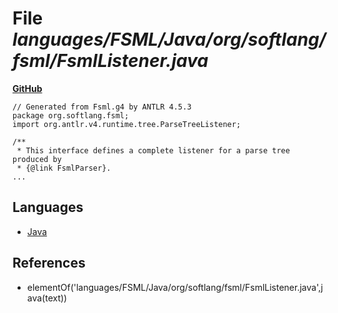 # File _languages/FSML/Java/org/softlang/fsml/FsmlListener.java_
**[GitHub](https://github.com/softlang/yas/blob/master/languages/FSML/Java/org/softlang/fsml/FsmlListener.java)**
```
// Generated from Fsml.g4 by ANTLR 4.5.3
package org.softlang.fsml;
import org.antlr.v4.runtime.tree.ParseTreeListener;

/**
 * This interface defines a complete listener for a parse tree produced by
 * {@link FsmlParser}.
...
```

## Languages
* [Java](../languages/Java.md)

## References
* elementOf('languages/FSML/Java/org/softlang/fsml/FsmlListener.java',java(text))
